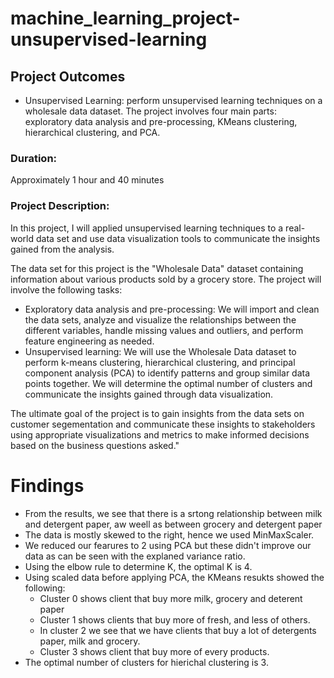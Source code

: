 # machine_learning_project-unsupervised-learning

## Project Outcomes
- Unsupervised Learning: perform unsupervised learning techniques on a wholesale data dataset. The project involves four main parts: exploratory data analysis and pre-processing, KMeans clustering, hierarchical clustering, and PCA.
### Duration:
Approximately 1 hour and 40 minutes
### Project Description:
In this project, I will applied unsupervised learning techniques to a real-world data set and use data visualization tools to communicate the insights gained from the analysis.

The data set for this project is the "Wholesale Data" dataset containing information about various products sold by a grocery store.
The project will involve the following tasks:

-	Exploratory data analysis and pre-processing: We will import and clean the data sets, analyze and visualize the relationships between the different variables, handle missing values and outliers, and perform feature engineering as needed.
-	Unsupervised learning: We will use the Wholesale Data dataset to perform k-means clustering, hierarchical clustering, and principal component analysis (PCA) to identify patterns and group similar data points together. We will determine the optimal number of clusters and communicate the insights gained through data visualization.

The ultimate goal of the project is to gain insights from the data sets on customer segementation and communicate these insights to stakeholders using appropriate visualizations and metrics to make informed decisions based on the business questions asked."

# Findings
* From the results, we see that there is a srtong relationship between milk and detergent paper, aw weell as between grocery and detergent paper
* The data is mostly skewed to the right, hence we used MinMaxScaler.
* We reduced our fearures to 2 using PCA but these didn't improve our data as can be seen with the explaned variance ratio.
* Using the elbow rule to determine K, the optimal K is 4.
* Using scaled data before applying PCA, the KMeans resukts showed the following:
    * Cluster 0 shows client that buy more milk, grocery and deterent paper
    * Cluster 1 shows clients that buy more of fresh, and less of others.
    * In cluster 2 we see that we have clients that buy a lot of detergents paper, milk and grocery. 
    * Cluster 3 shows client that buy more of every products.
* The optimal number of clusters for hierichal clustering is 3.

